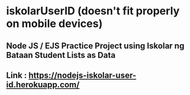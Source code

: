 # iskolarUserID (doesn't fit properly on mobile devices)
## Node JS / EJS Practice Project using Iskolar ng Bataan Student Lists as Data
## Link : https://nodejs-iskolar-user-id.herokuapp.com/
